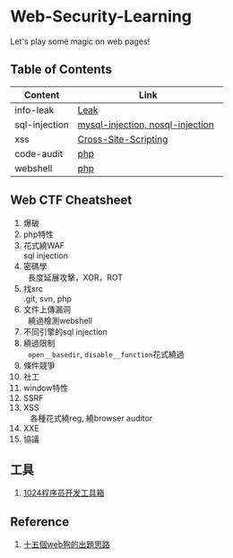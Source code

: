 # Web-Security-Learning    
Let's play some magic on web pages!

## Table of Contents  
Content | Link 
------------ | ------------- 
info-leak | [Leak](https://github.com/shinmao/Web-Security-Learning/tree/master/INFO-leak) 
sql-injection | [mysql-injection, nosql-injection](https://github.com/shinmao/Web-Security-Learning/tree/master/SQL-inj)   
xss | [Cross-Site-Scripting](https://github.com/shinmao/Web-Security-Learning/tree/master/XSS)   
code-audit | [php](https://github.com/shinmao/Web-Security-Learning/tree/master/Code-Auditing)   
webshell | [php](https://github.com/shinmao/Web-Security-Learning/tree/master/Webshell)   

## Web CTF Cheatsheet
1. 爆破
2. php特性  
3. 花式繞WAF  
   sql injection  
4. 密碼學  
   長度延展攻擊，XOR，ROT  
5. 找src  
   .git, svn, php  
6. 文件上傳漏洞  
   繞過檢測webshell  
7. 不同引擎的sql injection  
8. 繞過限制  
   ```open__basedir```, ```disable__function```花式繞過  
9. 條件競爭 
10. 社工  
11. window特性  
12. SSRF  
13. XSS  
    各種花式繞reg, 繞browser auditor  
14. XXE  
15. 協議  

## 工具
1. [1024程序员开发工具箱](https://1024tools.com/)

## Reference
1. [十五個web狗的出題思路](https://weibo.com/ttarticle/p/show?id=2309403980950244591011)
